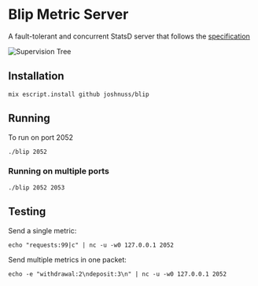 # Blip Metric Server

A fault-tolerant and concurrent StatsD server that follows the [specification](https://github.com/etsy/statsd/blob/master/docs/metric_types.md)

![Supervision Tree](https://raw.githubusercontent.com/joshnuss/blip/master/supervision-tree.jpg)

## Installation

```
mix escript.install github joshnuss/blip
```

## Running

To run on port 2052

```
./blip 2052
```

### Running on multiple ports

```
./blip 2052 2053
```

## Testing


Send a single metric:

```
echo "requests:99|c" | nc -u -w0 127.0.0.1 2052
```

Send multiple metrics in one packet:

```
echo -e "withdrawal:2\ndeposit:3\n" | nc -u -w0 127.0.0.1 2052
```

